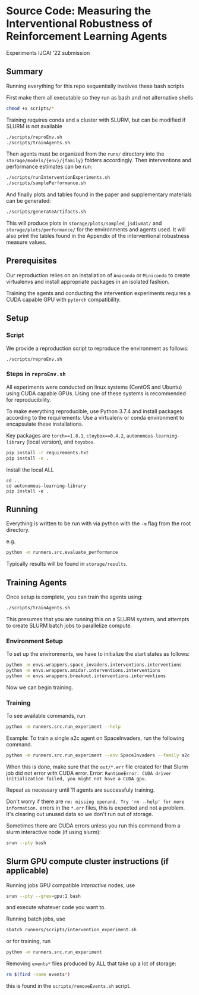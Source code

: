 # Source Code: Measuring the Interventional Robustness of Reinforcement Learning Agents

Experiments IJCAI '22 submission

## Summary

Running everything for this repo sequentially involves these bash scripts

First make them all executable so they run as bash and not alternative shells
```bash
chmod +x scripts/*
```

Training requires conda and a cluster with SLURM, but can be modified if SLURM is not available

```bash
./scripts/reproEnv.sh
./scripts/trainAgents.sh
```

Then agents must be organized from the `runs/` directory into the `storage/models/{env}/{family}` folders accordingly. Then interventions and performance estimates can be run:

```bash
./scripts/runInterventionExperiments.sh
./scripts/samplePerformance.sh
```

And finally plots and tables found in the paper and supplementary materials can be generated:

```bash
./scripts/generateArtifacts.sh
```

This will produce plots in `storage/plots/sampled_jsdivmat/` and `storage/plots/performance/` for the environments and agents used.
It will also print the tables found in the Appendix of the interventional robustness measure values.

## Prerequisites

Our reproduction relies on an installation of `Anaconda` or `Miniconda` to create virtualenvs and install appropriate packages in an isolated fashion.

Training the agents and conducting the intervention experiments requires a CUDA capable GPU with `pytorch` compatibility.

## Setup

### Script

We provide a reproduction script to reproduce the environment as follows:

```
./scripts/reproEnv.sh
```

### Steps in `reproEnv.sh`

All experiments were conducted on linux systems (CentOS and Ubuntu) using CUDA capable GPUs. Using one of these systems is recommended for reproducibility.

To make everything reproducible, use Python 3.7.4 and install packages according to the requirements:
Use a virtualenv or conda environment to encapsulate these installations.

Key packages are `torch==1.8.1`, `ctoybox==0.4.2`,
`autonomous-learning-library` (local version), and `toyxbox`.

```bash
pip install -r requirements.txt
pip install -e .
```

Install the local ALL

```
cd ..
cd autonomous-learning-library
pip install -e .
```

## Running

Everything is written to be run with via python with the `-m` flag from the root directory.

e.g.

```bash
python -m runners.src.evaluate_performance
```

Typically results will be found in `storage/results`.

## Training Agents

Once setup is complete, you can train the agents using:

```bash
./scripts/trainAgents.sh
```

This presumes that you are running this on a SLURM system, and attempts to create SLURM batch jobs to parallelize compute.

### Environment Setup

To set up the environments, we have to initialize the start states as follows:

```bash
python -m envs.wrappers.space_invaders.interventions.interventions
python -m envs.wrappers.amidar.interventions.interventions
python -m envs.wrappers.breakout.interventions.interventions
```

Now we can begin training.

### Training

To see available commands, run
```bash
python -m runners.src.run_experiment --help
```

Example: To train a single a2c agent on SpaceInvaders, run the following command.

```bash
python -m runners.src.run_experiment --env SpaceInvaders --family a2c
```

When this is done, make sure that the `out/*.err` file created for that Slurm job did not error with CUDA error.
Error: `RuntimeError: CUDA driver initialization failed, you might not have a CUDA gpu.`

Repeat as necessary until 11 agents are successfuly training. 

Don't worry if there are `rm: missing operand. Try 'rm --help' for more information.` errors in the `*.err` files, this is expected and not a problem. It's clearing out unused data so we don't run out of storage.

Sometimes there are CUDA errors unless you run this command from a slurm interactive node (if using slurm):

```bash
srun --pty bash
```

## Slurm GPU compute cluster instructions (if applicable)

Running jobs GPU compatible _interactive_ nodes, use

```bash
srun --pty --gres=gpu:1 bash
```

and execute whatever code you want to.

Running batch jobs, use

```bash
sbatch runners/scripts/intervention_experiment.sh
```

or for training, run

```bash
python -m runners.src.run_experiment
```

Removing `events*` files produced by ALL that take up a lot of storage:

```bash
rm $(find -name events*)
```

this is found in the `scripts/removeEvents.sh` script.
